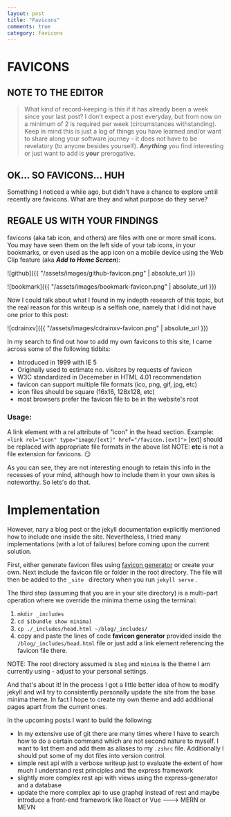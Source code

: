 ```yaml
---
layout: post
title: "Favicons"
comments: true
category: favicons
---
```


# FAVICONS

## NOTE TO THE EDITOR

> What kind of record-keeping is this if it has already been a week since your last post? I don't expect a post everyday, but from now on a minimum of 2 is required per week (circumstances withstanding). Keep in mind this is just a log of things you have learned and/or want to share along your software journey - it does not have to be revelatory (to anyone besides yourself). ___Anything___ you find interesting or just want to add is __your__ prerogative.

## OK... SO FAVICONS... HUH

Something I noticed a while ago, but didn't have a chance to explore untiil recently are favicons. What are they and what purpose do they serve?

## REGALE US WITH YOUR FINDINGS
favicons (aka tab icon, and others) are files with one or more small icons. You may have seen them on the left side of your tab icons, in your bookmarks, or even used as the app icon on a mobile device using the Web Clip feature (aka ___Add to Home Screen___):

![github]({{ "/assets/images/github-favicon.png" | absolute_url }})

![bookmark]({{ "/assets/images/bookmark-favicon.png" | absolute_url }})

Now I could talk about what I found in my indepth research of this topic, but the real reason for this writeup is a selfish one, namely that I did not have one prior to this post:

![cdrainxv]({{ "/assets/images/cdrainxv-favicon.png" | absolute_url }})

In my search to find out how to add my own favicons to this site, I came across some of the following tidbits:

* Introduced in 1999 with IE 5
* Originally used to estimate no. visitors by requests of favicon
* W3C standardized in Decemeber in HTML 4.01 recommendation
* favicon can support multiple file formats (ico, png, gif, jpg, etc)
* icon files should be square (16x16, 128x128, etc)
* most browsers prefer the favicon file to be in the website's root

### Usage:

A link element with a rel attribute of "icon" in the head section.
Example: `<link rel="icon" type="image/[ext]" href="/favicon.[ext]">`
[ext] should be replaced with appropriate file formats in the above list
NOTE: __etc__ is not a file extension for favicons. :smirk:

As you can see, they are not interesting enough to retain this info in the recesses of your mind, although how to include them in your own sites is noteworthy. So lets's do that.

# Implementation
However, nary a blog post or the jekyll documentation explicitly mentioned how to include one inside the site. Nevertheless, I tried many implementations (with a lot of failures) before coming upon the current solution.

First, either generate favicon files using [favicon generator](https://realfavicongenerator.net) or create your own. Next include the favicon file or folder in the root directory. The file will then be added to the `_site ` directory when you run `jekyll serve` .

The third step (assuming that you are in your site directory) is a multi-part operation where we override the minima theme using the terminal:

1. `mkdir _includes`
2. `cd $(bundle show minima)`
3. `cp ./_includes/head.html ~/blog/_includes/`
4. copy and paste the lines of code **favicon generator** provided inside the `/blog/_includes/head.html` file or just add a link element referencing the favicon file there.

NOTE: The root directory assumed is `blog`  and `minima` is the theme I am currently using - adjust to your personal settings.

And that's about it! In the process I got a little better idea of how to modify jekyll and will try to consistently personally update the site from the base minima theme. In fact I hope to create my own theme and add additional pages apart from the current ones.



In the upcoming posts I want to build the following:

- In my extensive use of git there are many times where I have to search how to do a certain command which are not second nature to myself. I want to list them and add them as aliases  to my `.zshrc` file. Additionally I should put some of my dot files into version control.
- simple rest api with a verbose writeup just to evaluate the extent of how much I understand rest principles and the express framework
- slightly more complex rest api with views using the express-generator and a database
- update the more complex api to use graphql instead of rest and maybe introduce a front-end framework like React or Vue ---> MERN or MEVN

